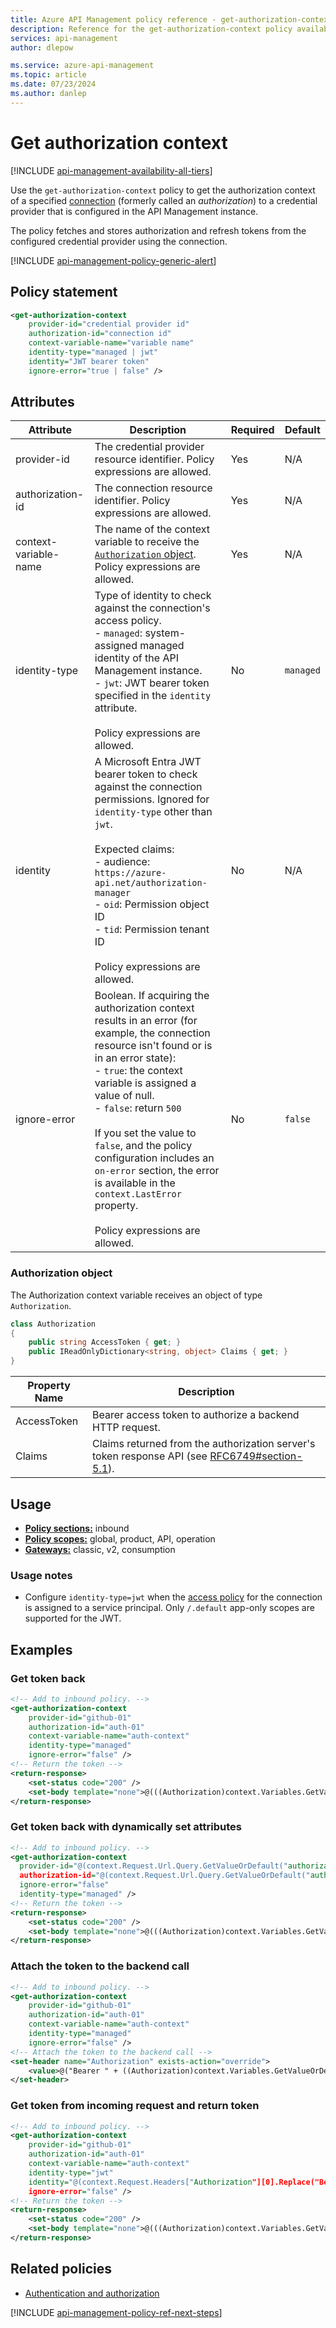 ```yaml
---
title: Azure API Management policy reference - get-authorization-context | Microsoft Docs
description: Reference for the get-authorization-context policy available for use in Azure API Management. Provides policy usage, settings, and examples.
services: api-management
author: dlepow

ms.service: azure-api-management
ms.topic: article
ms.date: 07/23/2024
ms.author: danlep
---
```


# Get authorization context

[!INCLUDE [api-management-availability-all-tiers](../../includes/api-management-availability-all-tiers.md)]

Use the `get-authorization-context` policy to get the authorization context of a specified [connection](credentials-overview.md) (formerly called an *authorization*) to a credential provider that is configured in the API Management instance. 

The policy fetches and stores authorization and refresh tokens from the configured credential provider using the connection.

[!INCLUDE [api-management-policy-generic-alert](../../includes/api-management-policy-generic-alert.md)]


## Policy statement

```xml
<get-authorization-context
    provider-id="credential provider id" 
    authorization-id="connection id" 
    context-variable-name="variable name" 
    identity-type="managed | jwt"
    identity="JWT bearer token"
    ignore-error="true | false" />
```


## Attributes

| Attribute | Description | Required | Default |
|---|---|---|---|
| provider-id | The credential provider resource identifier. Policy expressions are allowed. | Yes | N/A  |
| authorization-id | The connection resource identifier. Policy expressions are allowed. | Yes | N/A  |
| context-variable-name | The name of the context variable to receive the [`Authorization` object](#authorization-object). Policy expressions are allowed.  | Yes | N/A  |
| identity-type | Type of identity to check against the connection's access policy. <br> - `managed`: system-assigned managed identity of the API Management instance. <br> - `jwt`: JWT bearer token specified in the `identity` attribute.<br/><br/>Policy expressions are allowed.  | No | `managed` |
| identity | A Microsoft Entra JWT bearer token to check against the connection permissions. Ignored for `identity-type` other than `jwt`. <br><br>Expected claims: <br> - audience: `https://azure-api.net/authorization-manager` <br> - `oid`: Permission object ID <br> - `tid`: Permission tenant ID<br/><br/>Policy expressions are allowed.  | No |  N/A |
| ignore-error | Boolean. If acquiring the authorization context results in an error (for example, the connection resource isn't found or is in an error state): <br> - `true`: the context variable is assigned a value of null. <br> - `false`: return `500`<br/><br/>If you set the value to `false`, and the policy configuration includes an `on-error` section, the error is available in the `context.LastError` property.<br/><br/>Policy expressions are allowed.   | No | `false` |

### Authorization object

The Authorization context variable receives an object of type `Authorization`.

```c#
class Authorization
{
    public string AccessToken { get; }
    public IReadOnlyDictionary<string, object> Claims { get; }
}
```

| Property Name | Description |
| -- | -- |
| AccessToken | Bearer access token to authorize a backend HTTP request. |
| Claims | Claims returned from the authorization server's token response API (see [RFC6749#section-5.1](https://datatracker.ietf.org/doc/html/rfc6749#section-5.1)). |

## Usage

- [**Policy sections:**](./api-management-howto-policies.md#sections) inbound
- [**Policy scopes:**](./api-management-howto-policies.md#scopes) global, product, API, operation
-  [**Gateways:**](api-management-gateways-overview.md) classic, v2, consumption

### Usage notes

* Configure `identity-type=jwt` when the [access policy](credentials-process-flow.md#access-policy) for the connection is assigned to a service principal. Only `/.default` app-only scopes are supported for the JWT.

## Examples

### Get token back

```xml
<!-- Add to inbound policy. -->
<get-authorization-context 
    provider-id="github-01" 
    authorization-id="auth-01" 
    context-variable-name="auth-context" 
    identity-type="managed" 
    ignore-error="false" />
<!-- Return the token -->
<return-response>
    <set-status code="200" />
    <set-body template="none">@(((Authorization)context.Variables.GetValueOrDefault("auth-context"))?.AccessToken)</set-body>
</return-response>
```

### Get token back with dynamically set attributes

```xml
<!-- Add to inbound policy. -->
<get-authorization-context 
  provider-id="@(context.Request.Url.Query.GetValueOrDefault("authorizationProviderId"))" 
  authorization-id="@(context.Request.Url.Query.GetValueOrDefault("authorizationId"))" context-variable-name="auth-context" 
  ignore-error="false" 
  identity-type="managed" />
<!-- Return the token -->
<return-response>
    <set-status code="200" />
    <set-body template="none">@(((Authorization)context.Variables.GetValueOrDefault("auth-context"))?.AccessToken)</set-body>
</return-response>
```

### Attach the token to the backend call

```xml
<!-- Add to inbound policy. -->
<get-authorization-context
    provider-id="github-01" 
    authorization-id="auth-01" 
    context-variable-name="auth-context" 
    identity-type="managed" 
    ignore-error="false" />
<!-- Attach the token to the backend call -->
<set-header name="Authorization" exists-action="override">
    <value>@("Bearer " + ((Authorization)context.Variables.GetValueOrDefault("auth-context"))?.AccessToken)</value>
</set-header>
```

### Get token from incoming request and return token

```xml
<!-- Add to inbound policy. -->
<get-authorization-context 
    provider-id="github-01" 
    authorization-id="auth-01" 
    context-variable-name="auth-context" 
    identity-type="jwt" 
    identity="@(context.Request.Headers["Authorization"][0].Replace("Bearer ", ""))"
    ignore-error="false" />
<!-- Return the token -->
<return-response>
    <set-status code="200" />
    <set-body template="none">@(((Authorization)context.Variables.GetValueOrDefault("auth-context"))?.AccessToken)</set-body>
</return-response>
```

## Related policies

* [Authentication and authorization](api-management-policies.md#authentication-and-authorization)

[!INCLUDE [api-management-policy-ref-next-steps](../../includes/api-management-policy-ref-next-steps.md)]
